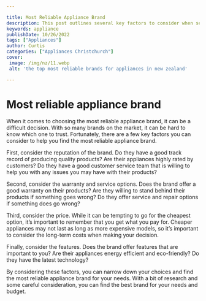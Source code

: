 ```yaml
---

title: Most Reliable Appliance Brand
description: This post outlines several key factors to consider when selecting the most reliable appliance brand, providing readers with the information needed to make an informed decision - read on to find out more!
keywords: appliance
publishDate: 10/26/2022
tags: ["Appliances"]
author: Curtis
categories: ["Appliances Christchurch"]
cover: 
 image: /img/nz/11.webp
 alt: 'the top most reliable brands for appliances in new zealand'

---
```


# Most reliable appliance brand

When it comes to choosing the most reliable appliance brand, it can be a difficult decision. With so many brands on the market, it can be hard to know which one to trust. Fortunately, there are a few key factors you can consider to help you find the most reliable appliance brand.

First, consider the reputation of the brand. Do they have a good track record of producing quality products? Are their appliances highly rated by customers? Do they have a good customer service team that is willing to help you with any issues you may have with their products?

Second, consider the warranty and service options. Does the brand offer a good warranty on their products? Are they willing to stand behind their products if something goes wrong? Do they offer service and repair options if something does go wrong?

Third, consider the price. While it can be tempting to go for the cheapest option, it’s important to remember that you get what you pay for. Cheaper appliances may not last as long as more expensive models, so it’s important to consider the long-term costs when making your decision.

Finally, consider the features. Does the brand offer features that are important to you? Are their appliances energy efficient and eco-friendly? Do they have the latest technology?

By considering these factors, you can narrow down your choices and find the most reliable appliance brand for your needs. With a bit of research and some careful consideration, you can find the best brand for your needs and budget.
